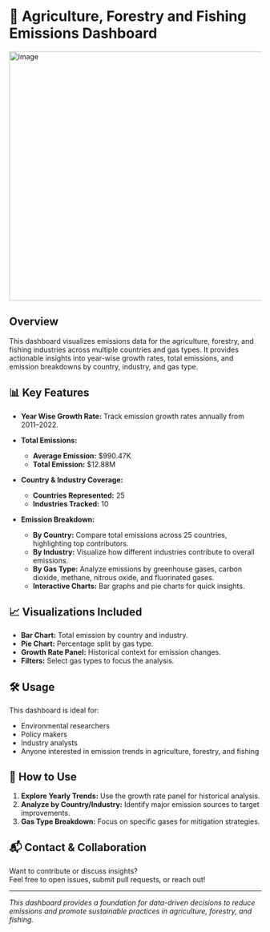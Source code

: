 # 🌾 Agriculture, Forestry and Fishing Emissions Dashboard
 
<img width="885" height="498" alt="image" src="https://github.com/user-attachments/assets/1af38c9f-380f-4e4c-aab0-7b01279409f1" />

## Overview

This dashboard visualizes emissions data for the agriculture, forestry, and fishing industries across multiple countries and gas types. It provides actionable insights into year-wise growth rates, total emissions, and emission breakdowns by country, industry, and gas type.

## 📊 Key Features

- **Year Wise Growth Rate:** Track emission growth rates annually from 2011–2022.
- **Total Emissions:**  
  - **Average Emission:** $990.47K  
  - **Total Emission:** $12.88M
- **Country & Industry Coverage:**  
  - **Countries Represented:** 25  
  - **Industries Tracked:** 10

- **Emission Breakdown:**
  - **By Country:** Compare total emissions across 25 countries, highlighting top contributors.
  - **By Industry:** Visualize how different industries contribute to overall emissions.
  - **By Gas Type:** Analyze emissions by greenhouse gases, carbon dioxide, methane, nitrous oxide, and fluorinated gases.
  - **Interactive Charts:** Bar graphs and pie charts for quick insights.

## 📈 Visualizations Included

- **Bar Chart:** Total emission by country and industry.
- **Pie Chart:** Percentage split by gas type.
- **Growth Rate Panel:** Historical context for emission changes.
- **Filters:** Select gas types to focus the analysis.

## 🛠️ Usage

This dashboard is ideal for:
- Environmental researchers
- Policy makers
- Industry analysts
- Anyone interested in emission trends in agriculture, forestry, and fishing

## 🚀 How to Use

1. **Explore Yearly Trends:** Use the growth rate panel for historical analysis.
2. **Analyze by Country/Industry:** Identify major emission sources to target improvements.
3. **Gas Type Breakdown:** Focus on specific gases for mitigation strategies.

## 📬 Contact & Collaboration

Want to contribute or discuss insights?  
Feel free to open issues, submit pull requests, or reach out!

---

*This dashboard provides a foundation for data-driven decisions to reduce emissions and promote sustainable practices in agriculture, forestry, and fishing.*

